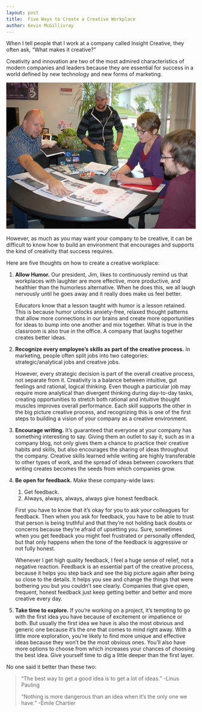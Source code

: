 ```yaml
---
layout: post
title:  Five Ways to Create a Creative Workplace
author: Kevin McGillivray
---
```


When I tell people that I work at a company called Insight Creative, they often ask, “What makes it creative?”

Creativity and innovation are two of the most admired characteristics of modern companies and leaders because they are essential for success in a world defined by new technology and new forms of marketing.

![](/img/creative-workplace.jpg)

However, as much as you may want your company to be creative, it can be difficult to know how to build an environment that encourages and supports the kind of creativity that success requires.

Here are five thoughts on how to create a creative workplace:

1. **Allow Humor.** Our president, Jim, likes to continuously remind us that workplaces with laughter are more effective, more productive, and healthier than the humorless alternative. When he does this, we all laugh nervously until he goes away and it really does make us feel better.

	Educators know that a lesson taught with humor is a lesson retained. This is because humor unlocks anxiety-free, relaxed thought patterns that allow more connections in our brains and create more opportunities for ideas to bump into one another and mix together. What is true in the classroom is also true in the office. A company that laughs together creates better ideas.

2. **Recognize every employee’s skills as part of the creative process.** In marketing, people often split jobs into two categories: strategic/analytical jobs and creative jobs.

	However, every strategic decision is part of the overall creative process, not separate from it. Creativity is a balance between intuitive, gut feelings and rational, logical thinking. Even though a particular job may require more analytical than divergent thinking during day-to-day tasks, creating opportunities to stretch both rational and intuitive thought muscles improves overall performance. Each skill supports the other in the big picture creative process, and recognizing this is one of the first steps to building a vision of your company as a creative environment.

3. **Encourage writing.** It’s guaranteed that everyone at your company has something interesting to say. Giving them an outlet to say it, such as in a company blog, not only gives them a chance to practice their creative habits and skills, but also encourages the sharing of ideas throughout the company. Creative skills learned while writing are highly transferable to other types of work, and the spread of ideas between coworkers that writing creates becomes the seeds from which companies grow.

4. **Be open for feedback.** Make these company-wide laws:

	1. Get feedback.
	2. Always, always, always, always give honest feedback.

	First you have to know that it’s okay for you to ask your colleagues for feedback. Then when you ask for feedback, you have to be able to trust that person is being truthful and that they’re not holding back doubts or concerns because they’re afraid of upsetting you. Sure, sometimes when you get feedback you might feel frustrated or personally offended, but that only happens when the tone of the feedback is aggressive or not fully honest.

	Whenever I get high quality feedback, I feel a huge sense of relief, not a negative reaction. Feedback is an essential part of the creative process, because it helps you step back and see the big picture again after being so close to the details. It helps you see and change the things that were bothering you but you couldn’t see clearly. Companies that give open, frequent, honest feedback just keep getting better and better and more creative every day.

5. **Take time to explore.** If you’re working on a project, it’s tempting to go with the first idea you have because of excitement or impatience or both. But usually the first idea we have is also the most obvious and generic one because it’s the one that comes to mind right away. With a little more exploration, you’re likely to find more unique and effective ideas because they won’t be the most obvious ones. You’ll also have more options to choose from which increases your chances of choosing the best idea. Give yourself time to dig a little deeper than the first layer.

No one said it better than these two:
>“The best way to get a good idea is to get a lot of ideas.”
>-Linus Pauling
>
>“Nothing is more dangerous than an idea when it’s the only one we have.”
>-Émile Chartier
